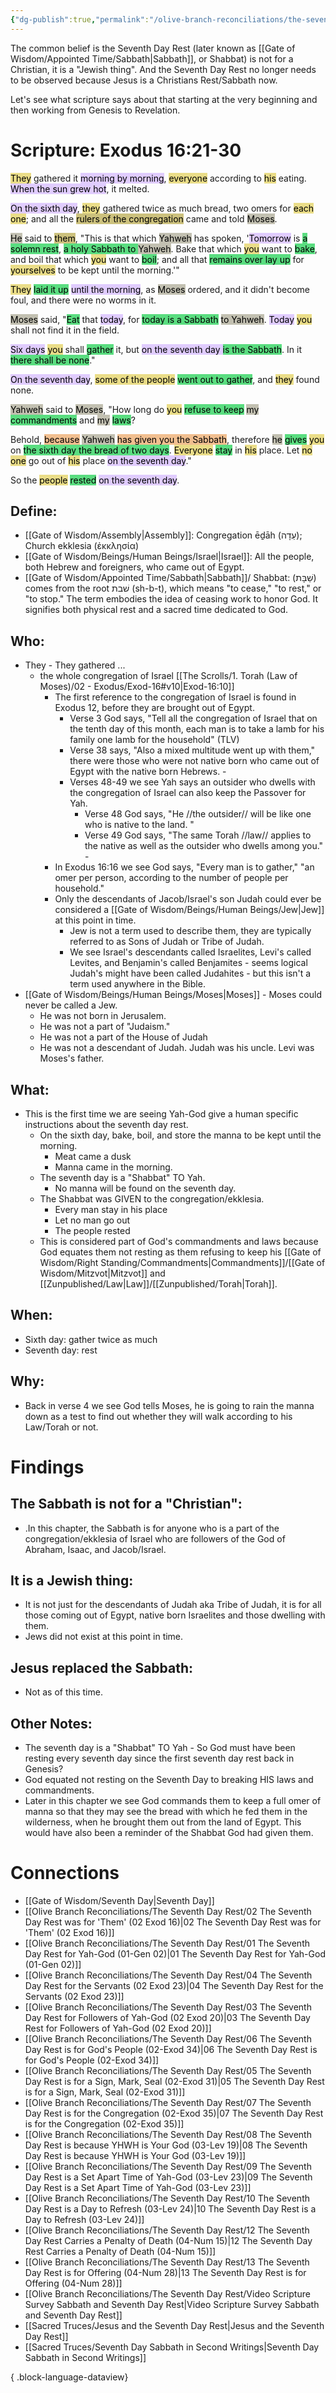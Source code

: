 ```yaml
---
{"dg-publish":true,"permalink":"/olive-branch-reconciliations/the-seventh-day-rest/02-the-seventh-day-rest-was-for-them-02-exod-16/","tags":["#OliveBranch","#Sabbath","#SeventhDayRest"]}
---
```


The common belief is the Seventh Day Rest (later known as [[Gate of Wisdom/Appointed Time/Sabbath\|Sabbath]], or Shabbat) is not for a Christian, it is a "Jewish thing". And the Seventh Day Rest no longer needs to be observed because Jesus is a Christians Rest/Sabbath now. 

Let's see what scripture says about that starting at the very beginning and then working from Genesis to Revelation. 
# Scripture: Exodus 16:21-30 

<mark style="background: #E0CC4BA6;">They</mark> gathered it <mark style="background: #D2B3FFA6;">morning by morning</mark>, <mark style="background: #E0CC4BA6;">everyone</mark> according to <mark style="background: #E0CC4BA6;">his</mark> eating. <mark style="background: #D2B3FFA6;">When the sun grew hot</mark>, it melted.

<mark style="background: #D2B3FFA6;">On the sixth day</mark>, <mark style="background: #E0CC4BA6;">they</mark> gathered twice as much bread, two omers for <mark style="background: #E0CC4BA6;">each one</mark>; and all the <mark style="background: #B2A23AA6;">rulers of the congregation</mark> came and told <mark style="background: #A4A089A6;">Moses</mark>. 

<mark style="background: #A4A089A6;">He</mark> said to <mark style="background: #B2A23AA6;">them</mark>, "This is that which <mark style="background: #A4A089A6;">Yahweh</mark> has spoken, '<mark style="background: #D2B3FFA6;">Tomorrow</mark> is <mark style="background: #04CD3EA6;">a solemn rest</mark>, <mark style="background: #04CD3EA6;">a holy Sabbath to </mark><mark style="background: #A4A089A6;">Yahweh</mark>. Bake that which <mark style="background: #E0CC4BA6;">you</mark> want to <mark style="background: #04CD3EA6;">bake</mark>, and boil that which <mark style="background: #E0CC4BA6;">you</mark> want to <mark style="background: #04CD3EA6;">boil</mark>; and all that <mark style="background: #04CD3EA6;">remains over lay up</mark> for <mark style="background: #E0CC4BA6;">yourselves</mark> to be kept until the morning.'" 

<mark style="background: #E0CC4BA6;">They</mark> <mark style="background: #04CD3EA6;">laid it up</mark> <mark style="background: #D2B3FFA6;">until the morning</mark>, as <mark style="background: #A4A089A6;">Moses</mark> ordered, and it didn't become foul, and there were no worms in it. 

<mark style="background: #A4A089A6;">Moses</mark> said, "<mark style="background: #04CD3EA6;">Eat</mark> that <mark style="background: #D2B3FFA6;">today</mark>, for <mark style="background: #04CD3EA6;">today is a Sabbath</mark> <mark style="background: #A4A089A6;">to Yahweh</mark>. <mark style="background: #D2B3FFA6;">Today</mark> <mark style="background: #E0CC4BA6;">you</mark> shall not find it in the field. 

<mark style="background: #D2B3FFA6;">Six days</mark> <mark style="background: #E0CC4BA6;">you</mark> shall <mark style="background: #04CD3EA6;">gather</mark> it, but <mark style="background: #D2B3FFA6;">on the seventh day </mark><mark style="background: #04CD3EA6;">is the Sabbath</mark>. In it <mark style="background: #04CD3EA6;">there shall be none</mark>." 

<mark style="background: #D2B3FFA6;">On the seventh day</mark>, <mark style="background: #E0CC4BA6;">some of the people</mark> <mark style="background: #04CD3EA6;">went out to gather</mark>, and <mark style="background: #E0CC4BA6;">they</mark> found none. 

<mark style="background: #A4A089A6;">Yahweh</mark> said to <mark style="background: #A4A089A6;">Moses</mark>, "How long do <mark style="background: #E0CC4BA6;">you</mark> <mark style="background: #04CD3EA6;">refuse to keep</mark> <mark style="background: #A4A089A6;">my</mark> <mark style="background: #04CD3EA6;">commandments</mark> and <mark style="background: #A4A089A6;">my</mark> <mark style="background: #04CD3EA6;">laws</mark>? 

Behold, <mark style="background: #EB9E57A6;">because</mark> <mark style="background: #A4A089A6;">Yahweh</mark> <mark style="background: #EB9E57A6;">has given you the Sabbath</mark>, therefore <mark style="background: #A4A089A6;">he</mark> <mark style="background: #04CD3EA6;">gives</mark> <mark style="background: #E0CC4BA6;">you</mark> on <mark style="background: #04CD3EA6;">the sixth day the bread of two days</mark>. <mark style="background: #E0CC4BA6;">Everyone</mark> <mark style="background: #04CD3EA6;">stay</mark> in <mark style="background: #E0CC4BA6;">his</mark> place. Let <mark style="background: #E0CC4BA6;">no one</mark> go out of <mark style="background: #E0CC4BA6;">his</mark> place <mark style="background: #D2B3FFA6;">on the seventh day</mark>." 

So the <mark style="background: #E0CC4BA6;">people</mark> <mark style="background: #04CD3EA6;">rested</mark> <mark style="background: #D2B3FFA6;">on the seventh day</mark>. 

## **Define**: 
- [[Gate of Wisdom/Assembly\|Assembly]]: Congregation ēḏāh (עֵדָה); Church ekklesia (ἐκκλησία)
- [[Gate of Wisdom/Beings/Human Beings/Israel\|Israel]]: All the people, both Hebrew and foreigners, who came out of Egypt.
- [[Gate of Wisdom/Appointed Time/Sabbath\|Sabbath]]/ Shabbat: (שַׁבָּת) comes from the root שׁבת (sh-b-t), which means "to cease," "to rest," or "to stop." The term embodies the idea of ceasing work to honor God. It signifies both physical rest and a sacred time dedicated to God.

## **Who**:
-  They - They gathered ...  
	- the whole congregation of Israel [[The Scrolls/1. Torah (Law of Moses)/02 - Exodus/Exod-16#v10\|Exod-16:10]]
		- The first reference to the congregation of Israel is found in Exodus 12, before they are brought out of Egypt. 
			- Verse 3 God says, "Tell all the congregation of Israel that on the tenth day of this month, each man is to take a lamb for his family one lamb for the household" (TLV)			
			- Verse 38 says, "Also a mixed multitude went up with them," there were those who were not native born who came out of Egypt with the native born Hebrews.			-
			- Verses 48-49 we see Yah says an outsider who dwells with the congregation of Israel can also keep the Passover for Yah. 
				- Verse 48 God says, "He //the outsider// will be like one who is native to the land. "
				- Verse 49 God says, "The same Torah //law// applies to the native as well as the outsider who dwells among you."			-
		- In Exodus 16:16 we see God says, "Every man is to gather," "an omer per person, according to the number of people per household."
		- Only the descendants of Jacob/Israel's son Judah could ever be considered a [[Gate of Wisdom/Beings/Human Beings/Jew\|Jew]] at this point in time. 
			- Jew is not a term used to describe them, they are typically referred to as Sons of Judah or Tribe of Judah. 
			- We see Israel's descendants called Israelites, Levi's called Levites, and Benjamin's called Benjamites - seems logical Judah's might have been called Judahites - but this isn't a term used anywhere in the Bible.
- [[Gate of Wisdom/Beings/Human Beings/Moses\|Moses]] - Moses could never be called a Jew. 
	- He was not born in Jerusalem.
	- He was not a part of "Judaism."
	- He was not a part of the House of Judah
	- He was not a descendant of Judah. Judah was his uncle. Levi was Moses's father.

## **What**: 
- This is the first time we are seeing Yah-God give a human specific instructions about the seventh day rest. 
	- On the sixth day, bake, boil, and store the manna to be kept until the morning.
		- Meat came a dusk
		- Manna came in the morning.
	- The seventh day is a "Shabbat" TO Yah. 
		- No manna will be found on the seventh day.
	- The Shabbat was GIVEN to the congregation/ekklesia.
		- Every man stay in his place
		- Let no man go out
		- The people rested
	- This is considered part of God's commandments and laws because God equates them not resting as them refusing to keep his [[Gate of Wisdom/Right Standing/Commandments\|Commandments]]/[[Gate of Wisdom/Mitzvot\|Mitzvot]] and [[Zunpublished/Law\|Law]]/[[Zunpublished/Torah\|Torah]].
## **When**:
- Sixth day: gather twice as much
- Seventh day: rest

## **Why**: 
- Back in verse 4 we see God tells Moses, he is going to rain the manna down as a test to find out whether they will walk according to his Law/Torah or not. 

# Findings

## The Sabbath is not for a "Christian":
- .In this chapter, the Sabbath is for anyone who is a part of the congregation/ekklesia of Israel who are followers of the God of Abraham, Isaac, and Jacob/Israel.
## It is a Jewish thing: 
- It is not just for the descendants of Judah aka Tribe of Judah, it is for all those coming out of Egypt, native born Israelites and those dwelling with them. 
- Jews did not exist at this point in time.
## Jesus replaced the Sabbath:
- Not as of this time.

## Other Notes:
- The seventh day is a "Shabbat" TO Yah - So God must have been resting every seventh day since the first seventh day rest back in Genesis?
- God equated not resting on the Seventh Day to breaking HIS laws and commandments.
- Later in this chapter we see God commands them to keep a full omer of manna so that they may see the bread with which he fed them in the wilderness, when he brought them out from the land of Egypt. This would have also been a reminder of the Shabbat God had given them. 

# Connections

 

- [[Gate of Wisdom/Seventh Day\|Seventh Day]]
- [[Olive Branch Reconciliations/The Seventh Day Rest/02 The Seventh Day Rest was for 'Them' (02 Exod 16)\|02 The Seventh Day Rest was for 'Them' (02 Exod 16)]]
- [[Olive Branch Reconciliations/The Seventh Day Rest/01 The Seventh Day Rest for Yah-God (01-Gen 02)\|01 The Seventh Day Rest for Yah-God (01-Gen 02)]]
- [[Olive Branch Reconciliations/The Seventh Day Rest/04 The Seventh Day Rest for the Servants (02 Exod 23)\|04 The Seventh Day Rest for the Servants (02 Exod 23)]]
- [[Olive Branch Reconciliations/The Seventh Day Rest/03 The Seventh Day Rest for Followers of Yah-God (02 Exod 20)\|03 The Seventh Day Rest for Followers of Yah-God (02 Exod 20)]]
- [[Olive Branch Reconciliations/The Seventh Day Rest/06 The Seventh Day Rest is for God's People (02-Exod 34)\|06 The Seventh Day Rest is for God's People (02-Exod 34)]]
- [[Olive Branch Reconciliations/The Seventh Day Rest/05 The Seventh Day Rest is for a Sign, Mark, Seal (02-Exod 31)\|05 The Seventh Day Rest is for a Sign, Mark, Seal (02-Exod 31)]]
- [[Olive Branch Reconciliations/The Seventh Day Rest/07 The Seventh Day Rest is for the Congregation (02-Exod 35)\|07 The Seventh Day Rest is for the Congregation (02-Exod 35)]]
- [[Olive Branch Reconciliations/The Seventh Day Rest/08 The Seventh Day Rest is because YHWH is Your God (03-Lev 19)\|08 The Seventh Day Rest is because YHWH is Your God (03-Lev 19)]]
- [[Olive Branch Reconciliations/The Seventh Day Rest/09 The Seventh Day Rest is a Set Apart Time of Yah-God (03-Lev 23)\|09 The Seventh Day Rest is a Set Apart Time of Yah-God (03-Lev 23)]]
- [[Olive Branch Reconciliations/The Seventh Day Rest/10 The Seventh Day Rest is a Day to Refresh (03-Lev 24)\|10 The Seventh Day Rest is a Day to Refresh (03-Lev 24)]]
- [[Olive Branch Reconciliations/The Seventh Day Rest/12 The Seventh Day Rest Carries a Penalty of Death (04-Num 15)\|12 The Seventh Day Rest Carries a Penalty of Death (04-Num 15)]]
- [[Olive Branch Reconciliations/The Seventh Day Rest/13 The Seventh Day Rest is for Offering (04-Num 28)\|13 The Seventh Day Rest is for Offering (04-Num 28)]]
- [[Olive Branch Reconciliations/The Seventh Day Rest/Video Scripture Survey Sabbath and Seventh Day Rest\|Video Scripture Survey Sabbath and Seventh Day Rest]]
- [[Sacred Truces/Jesus and the Seventh Day Rest\|Jesus and the Seventh Day Rest]]
- [[Sacred Truces/Seventh Day Sabbath in Second Writings\|Seventh Day Sabbath in Second Writings]]

{ .block-language-dataview}




